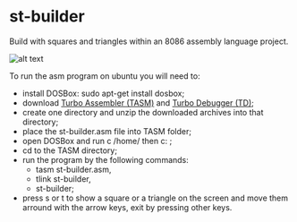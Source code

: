 # st-builder
Build with squares and triangles within an 8086 assembly language project.

![alt text](https://github.com/lucianodainic/st-builder/blob/main/demo.png)

To run the asm program on ubuntu you will need to: 
* install DOSBox: sudo apt-get install dosbox; 
* download [Turbo Assembler (TASM)](https://sourceforge.net/projects/tasmeditor/files/latest/download?source=files) and [Turbo Debugger (TD)](https://winworldpc.com/product/borland-c/20); 
* create one directory and unzip the downloaded archives into that directory; 
* place the st-builder.asm file into TASM folder; 
* open DOSBox and run c /home/<username> then c: ; 
* cd to the TASM directory; 
* run the program by the following commands: 
  * tasm st-builder.asm, 
  * tlink st-builder, 
  * st-builder; 
* press s or t to show a square or a triangle on the screen and move them arround with the arrow keys, exit by pressing other keys.
